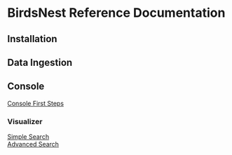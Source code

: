 # BirdsNest Reference Documentation

## Installation

## Data Ingestion



## Console
[Console First Steps](/documentation/console/README.md "Console First Steps")

### Visualizer

[Simple Search](/documentation/console/simple-search/README.md "Simple Search")\
[Advanced Search](/documentation/console/advanced-search/README.md "Advanced Search")